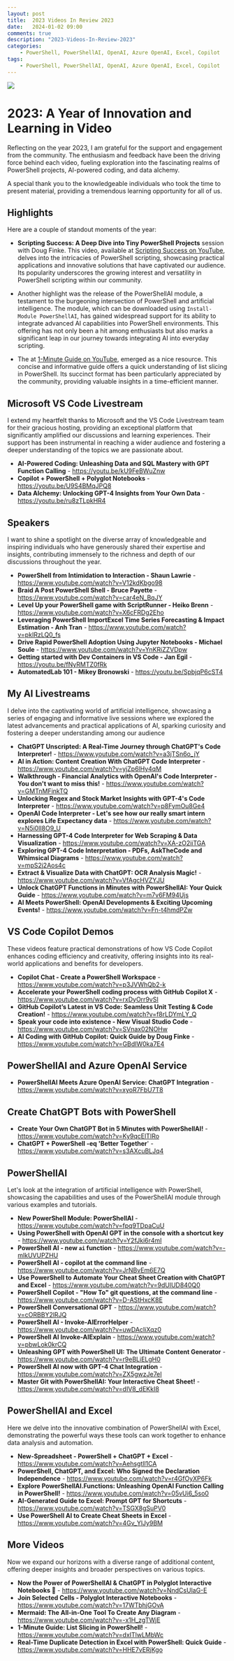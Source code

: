 ```yaml
---
layout: post
title:  2023 Videos In Review 2023
date:   2024-01-02 09:00
comments: true
description: "2023-Videos-In-Review-2023"
categories:
    - PowerShell, PowerShellAI, OpenAI, Azure OpenAI, Excel, Copilot
tags:
    - PowerShell, PowerShellAI, OpenAI, Azure OpenAI, Excel, Copilot
---
```

![](/images/posts/2023-Videos-in-review.png)

# 2023: A Year of Innovation and Learning in Video

Reflecting on the year 2023, I am grateful for the support and engagement from the community. The enthusiasm and feedback have been the driving force behind each video, fueling exploration into the fascinating realms of PowerShell projects, AI-powered coding, and data alchemy.

A special thank you to the knowledgeable individuals who took the time to present material, providing a tremendous learning opportunity for all of us.

## Highlights

Here are a couple of standout moments of the year:

- **Scripting Success: A Deep Dive into Tiny PowerShell Projects** session with Doug Finke. This video, available at [Scripting Success on YouTube](https://www.youtube.com/watch?v=BVDBRty5mCU), delves into the intricacies of PowerShell scripting, showcasing practical applications and innovative solutions that have captivated our audience. Its popularity underscores the growing interest and versatility in PowerShell scripting within our community.

- Another highlight was the release of the PowerShellAI module, a testament to the burgeoning intersection of PowerShell and artificial intelligence. The module, which can be downloaded using `Install-Module PowerShellAI`, has gained widespread support for its ability to integrate advanced AI capabilities into PowerShell environments. This offering has not only been a hit among enthusiasts but also marks a significant leap in our journey towards integrating AI into everyday scripting.

- The at [1-Minute Guide on YouTube](https://www.youtube.com/watch?v=dxITlwLMbWc), emerged as a nice resource. This concise and informative guide offers a quick  understanding of list slicing in PowerShell. Its succinct format has been particularly appreciated by the community, providing valuable insights in a time-efficient manner.

## Microsoft VS Code Livestream

I extend my heartfelt thanks to Microsoft and the VS Code Livestream team for their gracious hosting, providing an exceptional platform that significantly amplified our discussions and learning experiences. Their support has been instrumental in reaching a wider audience and fostering a deeper understanding of the topics we are passionate about.

- **AI-Powered Coding: Unleashing Data and SQL Mastery with GPT Function Calling** - https://youtu.be/kU9FeBWuZnw
- **Copilot + PowerShell + Polyglot Notebooks** - https://youtu.be/U9S4BMqJPQ8
- **Data Alchemy: Unlocking GPT-4 Insights from Your Own Data** - https://youtu.be/ru8zTLpkHR4

## Speakers

I want to shine a spotlight on the diverse array of knowledgeable and inspiring individuals who have generously shared their expertise and insights, contributing immensely to the richness and depth of our discussions throughout the year.

- **PowerShell from Intimidation to Interaction - Shaun Lawrie** - https://www.youtube.com/watch?v=V12kdKbgo98
- **Braid A Post PowerShell Shell  - Bruce Payette** - https://www.youtube.com/watch?v=car4eN_BqJY
- **Level Up your PowerShell game with ScriptRunner - Heiko Brenn**	- https://www.youtube.com/watch?v=X6cFRDg2Eho
- **Leveraging PowerShell ImportExcel Time Series Forecasting & Impact Estimation	- Anh Tran** - https://www.youtube.com/watch?v=pkIRzLQ0_fs
- **Drive Rapid PowerShell Adoption Using Jupyter Notebooks - Michael Soule**	- https://www.youtube.com/watch?v=YnKRiZZVDpw
- **Getting started with Dev Containers in VS Code - Jan Egil** - https://youtu.be/fNyRMTZ0fRk
- **AutomatedLab 101 - Mikey Bronowski** - https://youtu.be/SpbjqP6cST4

## My AI Livestreams

I delve into the captivating world of artificial intelligence, showcasing a series of engaging and informative live sessions where we explored the latest advancements and practical applications of AI, sparking curiosity and fostering a deeper understanding among our audience

- **ChatGPT Unscripted: A Real-Time Journey through ChatGPT's Code Interpreter!**	- https://www.youtube.com/watch?v=a3jTSn6o_jY
- **AI in Action: Content Creation With ChatGPT Code Interpreter**	- https://www.youtube.com/watch?v=yjZp6lHy4qM
- **Walkthrough - Financial Analytics with OpenAI's Code Interpreter - You don't want to miss this!**	- https://www.youtube.com/watch?v=GMTnMFinkTQ
- **Unlocking Regex and Stock Market Insights with GPT-4's Code Interpreter** - https://www.youtube.com/watch?v=p8FymOu8Ge4
- **OpenAI Code Interpreter - Let's see how our really smart intern explores Life Expectancy data**	- https://www.youtube.com/watch?v=N5i0lI8O9_U
- **Harnessing GPT-4 Code Interpreter for Web Scraping & Data Visualization**	- https://www.youtube.com/watch?v=XA-zO2iiTGA
- **Exploring GPT-4 Code Interpretation - PDFs, AskTheCode and Whimsical Diagrams**	- https://www.youtube.com/watch?v=mpS2j2Aos4c
- **Extract & Visualize Data with ChatGPT: OCR Analysis Magic!**	- https://www.youtube.com/watch?v=VfAgcHVZYJU
- **Unlock ChatGPT Functions in Minutes with PowerShellAI: Your Quick Guide**	- https://www.youtube.com/watch?v=m7v6FM94Ujs
- **AI Meets PowerShell: OpenAI Developments & Exciting Upcoming Events!**	- https://www.youtube.com/watch?v=Fn-t4hmdPZw

## VS Code Copilot Demos

These videos feature practical demonstrations of how VS Code Copilot enhances coding efficiency and creativity, offering insights into its real-world applications and benefits for developers.

- **Copilot Chat - Create a PowerShell Workspace**	- https://www.youtube.com/watch?v=p3JVWhQb2-k
- **Accelerate your PowerShell coding process with GitHub Copilot X**	- https://www.youtube.com/watch?v=rxDyOrr9vSI
- **GitHub Copilot’s Latest in VS Code: Seamless Unit Testing & Code Creation!**	- https://www.youtube.com/watch?v=f8rLDYmLY_Q
- **Speak your code into existence - New Visual Studio Code**	- https://www.youtube.com/watch?v=SVnax02NOHw
- **AI Coding with GitHub Copilot: Quick Guide by Doug Finke**	- https://www.youtube.com/watch?v=GBdIW0ka7E4

## PowerShellAI and Azure OpenAI Service

- **PowerShellAI Meets Azure OpenAI Service: ChatGPT Integration**	- https://www.youtube.com/watch?v=xyoR7FbU7T8

## Create ChatGPT Bots with PowerShell

- **Create Your Own ChatGPT Bot in 5 Minutes with PowerShellAI!**	- https://www.youtube.com/watch?v=Ky9qcElTIRo
- **ChatGPT + PowerShell -eq 'Better Together**'	- https://www.youtube.com/watch?v=s3AXcuBLJq4

## PowerShellAI

Let's look at the integration of artificial intelligence with PowerShell, showcasing the capabilities and uses of the PowerShellAI module through various examples and tutorials.

- **New PowerShell Module: PowerShellAI**	- https://www.youtube.com/watch?v=fpq9TDpaCuU
- **Using PowerShell with OpenAI GPT in the console with a shortcut key**	- https://www.youtube.com/watch?v=Y2fJki6r4mI
- **PowerShell AI - new `ai` function**	- https://www.youtube.com/watch?v=-mlkUVUPZHU
- **PowerShell AI - copilot at the command line**	- https://www.youtube.com/watch?v=JrNBvEm6E7Q
- **Use PowerShell to Automate Your Cheat Sheet Creation with ChatGPT and Excel**	- https://www.youtube.com/watch?v=9dUlUD840Q0
- **PowerShell Copilot - "How To" git questions, at the command line**	- https://www.youtube.com/watch?v=D-AStHxcK8E
- **PowerShell Conversational GPT**	- https://www.youtube.com/watch?v=cORBBY2lRJQ
- **PowerShell AI - Invoke-AIErrorHelper**	- https://www.youtube.com/watch?v=uwDAcIiXqz0
- **PowerShell AI Invoke-AIExplain**	- https://www.youtube.com/watch?v=pbwLok0krCQ
- **Unleashing GPT with PowerShell UI: The Ultimate Content Generator**	- https://www.youtube.com/watch?v=r9eBLiELgH0
- **PowerShell AI now with GPT-4 Chat Integration**	- https://www.youtube.com/watch?v=ZX5gwzJe7eI
- **Master Git with PowerShellAI: Your Interactive Cheat Sheet!**	- https://www.youtube.com/watch?v=dIV8_dEKkI8

## PowerShellAI and Excel
Here we delve into the innovative combination of PowerShellAI with Excel, demonstrating the powerful ways these tools can work together to enhance data analysis and automation.

- **New-Spreadsheet - PowerShell  + ChatGPT + Excel**	- https://www.youtube.com/watch?v=Aehsgtll1CA
- **PowerShell, ChatGPT, and Excel: Who Signed the Declaration Independence**	- https://www.youtube.com/watch?v=r4GfOyXP6Fk
- **Explore PowerShellAI.Functions: Unleashing OpenAI Function Calling in PowerShell!**	- https://www.youtube.com/watch?v=05vUi6_5so0
- **AI-Generated Guide to Excel: Prompt GPT for Shortcuts**	- https://www.youtube.com/watch?v=TSGX8gSuPV0
- **Use PowerShell AI to Create Cheat Sheets in Excel**	- https://www.youtube.com/watch?v=4Gv_YlJy9BM

## More Videos

Now we expand our horizons with a diverse range of additional content, offering deeper insights and broader perspectives on various topics.

- **Now the Power of PowerShellAI & ChatGPT in Polyglot Interactive Notebooks 🚀**	- https://www.youtube.com/watch?v=NndCsUlaG-E
- **Join Selected Cells - Polyglot Interactive Notebooks**	- https://www.youtube.com/watch?v=17WTbhjGOvA
- **Mermaid: The All-in-One Tool To Create Any Diagram**	- https://www.youtube.com/watch?v=-x1H_zgTWjE
- **1-Minute Guide: List Slicing in PowerShell!**	- https://www.youtube.com/watch?v=dxITlwLMbWc
- **Real-Time Duplicate Detection in Excel with PowerShell: Quick Guide**	- https://www.youtube.com/watch?v=HHE7vERjKgo